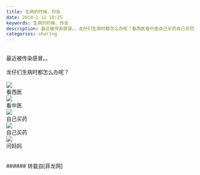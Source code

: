```yaml
---
title: 生病的时候，你会
date: 2014-2-11 10:25
keywords: 生病的时候，你会
description: 最近被传染感冒。。龙仔们生病时都怎么办呢？看西医看中医自己买药自己买药问妈妈
categories: sharing
---
```

<td class="t_f" id="postmessage_97300"><br/>
最近被传染感冒。。<img alt="" border="0" onclick="" onmouseover="" smilieid="104" src="static/image/smiley/qiubilong/20.gif"/><br/>
<br/>
龙仔们生病时都怎么办呢？<br/>
<br/>

<img aid="40851" data-cf-modified-e7aff5629b4d937d64067811-="" file="data/attachment/forum/201402/11/102313ga4q9x9szpqz4lso.jpg.thumb.jpg" id="aimg_40851" inpost="1" onclick="" onmouseover="" src="http://www.flw.ph/data/attachment/forum/201402/11/102313ga4q9x9szpqz4lso.jpg" style="cursor:pointer" zoomfile="data/attachment/forum/201402/11/102313ga4q9x9szpqz4lso.jpg"/>


<br/>
看西医<br/>

<img aid="40853" data-cf-modified-e7aff5629b4d937d64067811-="" file="data/attachment/forum/201402/11/102317ur831r6cqbykr8jk.jpg.thumb.jpg" id="aimg_40853" inpost="1" onclick="" onmouseover="" src="http://www.flw.ph/data/attachment/forum/201402/11/102317ur831r6cqbykr8jk.jpg" style="cursor:pointer" zoomfile="data/attachment/forum/201402/11/102317ur831r6cqbykr8jk.jpg"/>


<br/>
看中医<br/>

<img aid="40854" data-cf-modified-e7aff5629b4d937d64067811-="" file="data/attachment/forum/201402/11/102319asfnllna66zvhfn7.jpg.thumb.jpg" id="aimg_40854" inpost="1" onclick="" onmouseover="" src="http://www.flw.ph/data/attachment/forum/201402/11/102319asfnllna66zvhfn7.jpg" style="cursor:pointer" zoomfile="data/attachment/forum/201402/11/102319asfnllna66zvhfn7.jpg"/>


<br/>
自己买药<br/>

<img aid="40855" data-cf-modified-e7aff5629b4d937d64067811-="" file="data/attachment/forum/201402/11/102323wlny9klgthtpkoeh.jpg.thumb.jpg" id="aimg_40855" inpost="1" onclick="" onmouseover="" src="http://www.flw.ph/data/attachment/forum/201402/11/102323wlny9klgthtpkoeh.jpg" style="cursor:pointer" zoomfile="data/attachment/forum/201402/11/102323wlny9klgthtpkoeh.jpg"/>


<br/>
自己买药<br/>

<img aid="40852" data-cf-modified-e7aff5629b4d937d64067811-="" file="data/attachment/forum/201402/11/102316dz0vc9v6ewf0eaaa.jpg.thumb.jpg" id="aimg_40852" inpost="1" onclick="" onmouseover="" src="http://www.flw.ph/data/attachment/forum/201402/11/102316dz0vc9v6ewf0eaaa.jpg" style="cursor:pointer" zoomfile="data/attachment/forum/201402/11/102316dz0vc9v6ewf0eaaa.jpg"/>


<br/>
问妈妈<br/>
<br/>
<br/>
</td>
###### 转载自[菲龙网]
